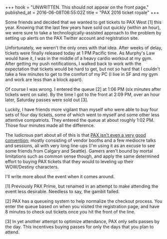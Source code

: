 +++
hook = "UNWRITTEN. This should not appear on the front page."
published_at = 2016-06-08T06:55:02Z
title = "PAX 2016 ticket royale"
+++

Some friends and decided that we wanted to get tickets to PAX West [1] this
year. Knowing that the last few years have sold out quickly (within an hour),
we were sure to take a technologically-assisted approach to the problem by
setting up alerts on the PAX Twitter account and registration site.

Unfortunately, we weren't the only ones with that idea. After weeks of delay,
tickets were finally released today at 1 PM Pacific time. As Murphy's Law would
have it, I was in the middle of a heavy cardio workout at my gym. After getting
my push notifications, I walked back to work with the expectation that tickets
would be hard to get, but not so hard that I couldn't take a few minutes to get
to the comfort of my PC (I live in SF and my gym and work are less than a block
apart).

Of course I was wrong. I entered the queue [2] at 1:06 PM (six minutes after
tickets went on sale). By the time I got to the front at 2:09 PM, over an hour
later, Saturday passes were sold out [3].

Luckily, I have friends more vigilant than myself who were able to buy four
sets of four day tickets, some of which went to myself and some other less
attentive compatriots. They entered the queue at about roughly 1:02 PM. Those
four minutes made all the difference.

The ludicrous part about all of this is that [PAX isn't even a very good
convention](/fragments/pax); mostly consisting of vendor booths and a few
mediocre talks and sessions, all with very long line-ups (I'm using it as an
excuse to see some friends from Calgary and Seattle). Gamers aren't bound by
mortal limitations such as common sense though, and apply the same determined
effort to buying PAX tickets that they would to leveling up their WOW/Destiny
characters.

I'll write more about the event when it comes around.

[1] Previously PAX Prime, but renamed in an attempt to make attending the event
    less desirable. Needless to say, the gambit failed.

[2] PAX has a queueing system to help normalize the checkout process. You enter
    the queue based on when you visited the registration page, and have 8
    minutes to check out tickets once you hit the front of the line.

[3] In yet another attempt to optimize attendance, PAX only sells passes by the
    day. This incentives buying passes for only the days that you plan to attend.
